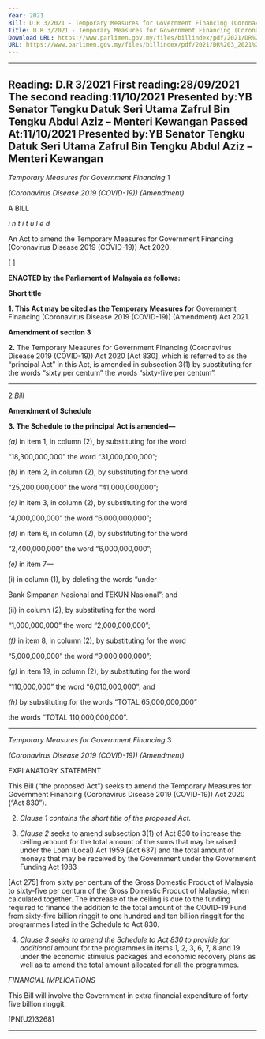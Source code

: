 ```yaml
---
Year: 2021
Bill: D.R 3/2021 - Temporary Measures for Government Financing (Coronavirus Disease 2019 (COVID-19)) (Amendment) Bill 2 (Passed)
Title: D.R 3/2021 - Temporary Measures for Government Financing (Coronavirus Disease 2019 (COVID-19)) (Amendment) Bill 2 (Passed)
Download URL: https://www.parlimen.gov.my/files/billindex/pdf/2021/DR%203_2021%20-%20eng.pdf
URL: https://www.parlimen.gov.my/files/billindex/pdf/2021/DR%203_2021%20-%20eng.pdf
---
```

---
Reading:
D.R 3/2021
First reading:28/09/2021
The second reading:11/10/2021
Presented by:YB Senator Tengku Datuk Seri Utama Zafrul Bin Tengku Abdul Aziz – Menteri Kewangan
Passed At:11/10/2021
Presented by:YB Senator Tengku Datuk Seri Utama Zafrul Bin Tengku Abdul Aziz – Menteri Kewangan
---

_Temporary Measures for Government Financing_ 1

_(Coronavirus Disease 2019 (COVID-19)) (Amendment)_

A BILL

_i n t i t u l e d_

An Act to amend the Temporary Measures for Government
Financing (Coronavirus Disease 2019 (COVID-19)) Act 2020.

[ ]

**ENACTED by the Parliament of Malaysia as follows:**

**Short title**

**1. This Act may be cited as the Temporary Measures for**
Government Financing (Coronavirus Disease 2019 (COVID-19))
(Amendment) Act 2021.

**Amendment of section 3**

**2.** The Temporary Measures for Government Financing
(Coronavirus Disease 2019 (COVID-19)) Act 2020 [Act 830],
which is referred to as the “principal Act” in this Act, is amended
in subsection 3(1) by substituting for the words “sixty per centum”
the words “sixty-five per centum”.


-----

2 _Bill_

**Amendment of Schedule**

**3. The Schedule to the principal Act is amended—**

_(a)_ in item 1, in column (2), by substituting for the word

“18,300,000,000” the word “31,000,000,000”;

_(b)_ in item 2, in column (2), by substituting for the word

“25,200,000,000” the word “41,000,000,000”;

_(c)_ in item 3, in column (2), by substituting for the word

“4,000,000,000” the word “6,000,000,000”;

_(d)_ in item 6, in column (2), by substituting for the word

“2,400,000,000” the word “6,000,000,000”;

_(e)_ in item 7—

(i) in column (1), by deleting the words “under

Bank Simpanan Nasional and TEKUN Nasional”;
and

(ii) in column (2), by substituting for the word

“1,000,000,000” the word “2,000,000,000”;

_(f)_ in item 8, in column (2), by substituting for the word

“5,000,000,000” the word “9,000,000,000”;

_(g)_ in item 19, in column (2), by substituting for the word

“110,000,000” the word “6,010,000,000”; and

_(h)_ by substituting for the words “TOTAL 65,000,000,000”

the words “TOTAL 110,000,000,000”.


-----

_Temporary Measures for Government Financing_ 3

_(Coronavirus Disease 2019 (COVID-19)) (Amendment)_

EXPLANATORY STATEMENT

This Bill (“the proposed Act”) seeks to amend the Temporary Measures for
Government Financing (Coronavirus Disease 2019 (COVID-19)) Act 2020
(“Act 830”).

2. _Clause 1 contains the short title of the proposed Act._

3. _Clause 2_ seeks to amend subsection 3(1) of Act 830 to increase the
ceiling amount for the total amount of the sums that may be raised under
the Loan (Local) Act 1959 [Act 637] and the total amount of moneys that
may be received by the Government under the Government Funding Act 1983

[Act 275] from sixty per centum of the Gross Domestic Product of Malaysia
to sixty-five per centum of the Gross Domestic Product of Malaysia, when
calculated together. The increase of the ceiling is due to the funding required
to finance the addition to the total amount of the COVID-19 Fund from
sixty-five billion ringgit to one hundred and ten billion ringgit for the
programmes listed in the Schedule to Act 830.

4. _Clause 3 seeks to amend the Schedule to Act 830 to provide for additional_
amount for the programmes in items 1, 2, 3, 6, 7, 8 and 19 under the economic
stimulus packages and economic recovery plans as well as to amend the total
amount allocated for all the programmes.

_FINANCIAL IMPLICATIONS_

This Bill will involve the Government in extra financial expenditure of
forty-five billion ringgit.

[PN(U2)3268]


-----

